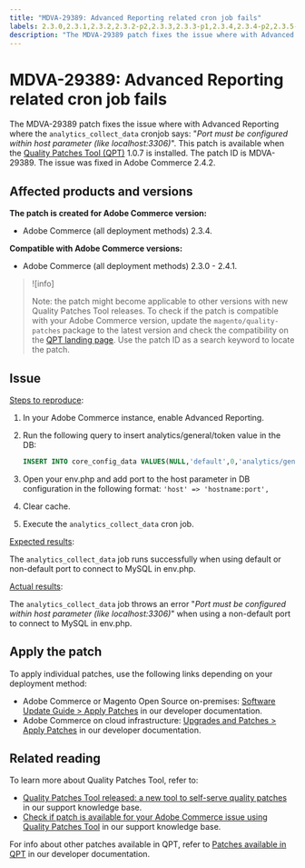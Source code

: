 ```yaml
---
title: "MDVA-29389: Advanced Reporting related cron job fails"
labels: 2.3.0,2.3.1,2.3.2,2.3.2-p2,2.3.3,2.3.3-p1,2.3.4,2.3.4-p2,2.3.5-p1,2.3.5-p2,2.3.6,2.4.0,2.4.0-p1,2.4.1,Advanced Reporting,QPT 1.0.7,QPT patches,Magento Commerce,Magento Commerce Cloud,MySQL,cron,database,error,support tools,Adobe Commerce,cloud infrastructure,on-premises
description: "The MDVA-29389 patch fixes the issue where with Advanced Reporting where the `analytics_collect_data` cronjob says: \"*Port must be configured within host parameter (like localhost:3306)*\". This patch is available when the [Quality Patches Tool (QPT)](https://support.magento.com/hc/en-us/articles/360047139492) 1.0.7 is installed. The patch ID is MDVA-29389. The issue was fixed in Adobe Commerce 2.4.2."
---
```


# MDVA-29389: Advanced Reporting related cron job fails

The MDVA-29389 patch fixes the issue where with Advanced Reporting where the `analytics_collect_data` cronjob says: "*Port must be configured within host parameter (like localhost:3306)*". This patch is available when the [Quality Patches Tool (QPT)](https://support.magento.com/hc/en-us/articles/360047139492) 1.0.7 is installed. The patch ID is MDVA-29389. The issue was fixed in Adobe Commerce 2.4.2.

## Affected products and versions

**The patch is created for Adobe Commerce version:**

* Adobe Commerce (all deployment methods) 2.3.4.

**Compatible with Adobe Commerce versions:**

* Adobe Commerce (all deployment methods) 2.3.0 - 2.4.1.

>![info]
>
>Note: the patch might become applicable to other versions with new Quality Patches Tool releases. To check if the patch is compatible with your Adobe Commerce version, update the `magento/quality-patches` package to the latest version and check the compatibility on the [QPT landing page](https://devdocs.magento.com/quality-patches/tool.html#patch-grid). Use the patch ID as a search keyword to locate the patch.

## Issue

<ins>Steps to reproduce</ins>:

1. In your Adobe Commerce instance, enable Advanced Reporting.
1. Run the following query to insert analytics/general/token value in the DB:

    ```sql
    INSERT INTO core_config_data VALUES(NULL,'default',0,'analytics/general/token','ABCDE',now());
    ```

1. Open your env.php and add port to the host parameter in DB configuration in the following format: `'host' => 'hostname:port',`
1. Clear cache.
1. Execute the `analytics_collect_data` cron job.

<ins>Expected results</ins>:

The `analytics_collect_data` job runs successfully when using default or non-default port to connect to MySQL in env.php.

<ins>Actual results</ins>:

The `analytics_collect_data` job throws an error "*Port must be configured within host parameter (like localhost:3306)*" when using a non-default port to connect to MySQL in env.php.

## Apply the patch

To apply individual patches, use the following links depending on your deployment method:

* Adobe Commerce or Magento Open Source on-premises: [Software Update Guide > Apply Patches](https://devdocs.magento.com/guides/v2.4/comp-mgr/patching/mqp.html) in our developer documentation.
* Adobe Commerce on cloud infrastructure: [Upgrades and Patches > Apply Patches](https://devdocs.magento.com/cloud/project/project-patch.html) in our developer documentation.

## Related reading

To learn more about Quality Patches Tool, refer to:

* [Quality Patches Tool released: a new tool to self-serve quality patches](https://support.magento.com/hc/en-us/articles/360047139492) in our support knowledge base.
* [Check if patch is available for your Adobe Commerce issue using Quality Patches Tool](https://support.magento.com/hc/en-us/articles/360047125252) in our support knowledge base.

For info about other patches available in QPT, refer to [Patches available in QPT](https://devdocs.magento.com/quality-patches/tool.html#patch-grid) in our developer documentation.